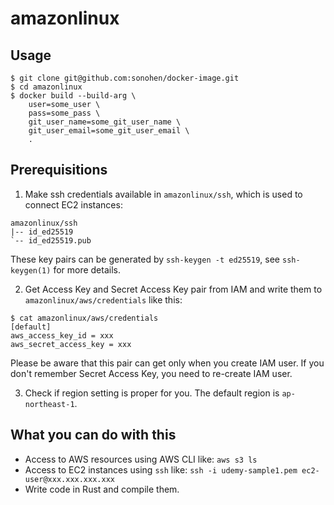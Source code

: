 # amazonlinux

## Usage

```
$ git clone git@github.com:sonohen/docker-image.git
$ cd amazonlinux
$ docker build --build-arg \
	user=some_user \
	pass=some_pass \
	git_user_name=some_git_user_name \
	git_user_email=some_git_user_email \
	.
```

## Prerequisitions

1. Make ssh credentials available in `amazonlinux/ssh`, which is used to connect EC2 instances:

```
amazonlinux/ssh
|-- id_ed25519
`-- id_ed25519.pub
```

These key pairs can be generated by `ssh-keygen -t ed25519`, see `ssh-keygen(1)` for more details.

2. Get Access Key and Secret Access Key pair from IAM and write them to `amazonlinux/aws/credentials` like this:

```
$ cat amazonlinux/aws/credentials
[default]
aws_access_key_id = xxx
aws_secret_access_key = xxx
```

Please be aware that this pair can get only when you create IAM user. If you don't remember Secret Access Key, you need to re-create IAM user.

3. Check if region setting is proper for you. The default region is `ap-northeast-1`.

## What you can do with this
 
- Access to AWS resources using AWS CLI like: `aws s3 ls`
- Access to EC2 instances using `ssh` like: `ssh -i udemy-sample1.pem ec2-user@xxx.xxx.xxx.xxx`
- Write code in Rust and compile them.

